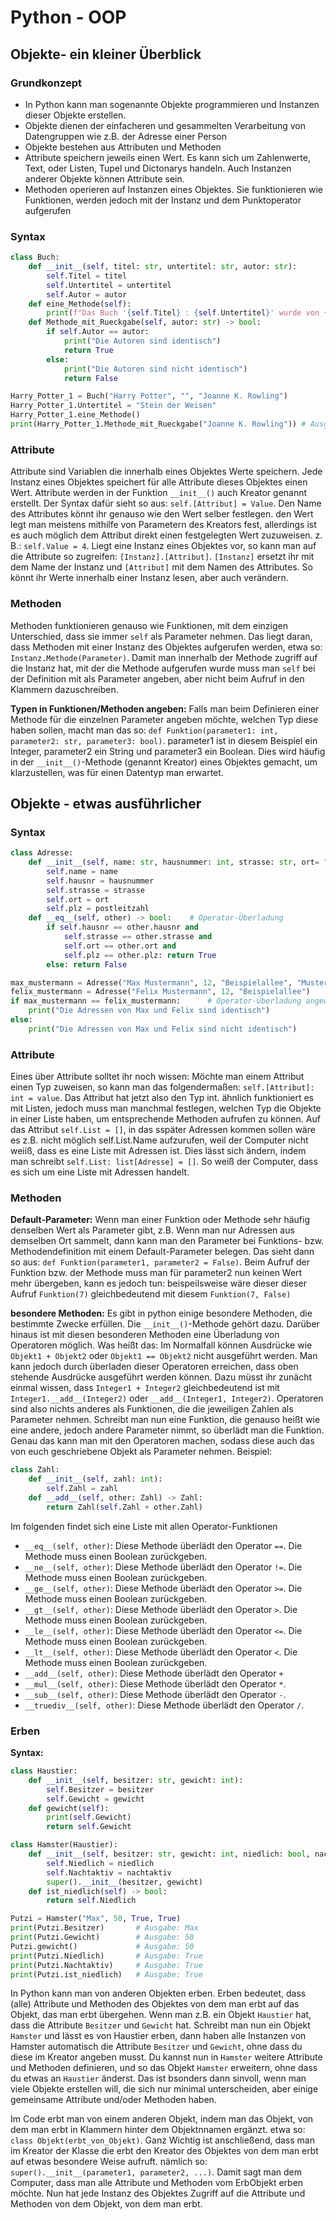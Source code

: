 # Python - OOP
## Objekte- ein kleiner Überblick
### Grundkonzept
* In Python kann man sogenannte Objekte programmieren und Instanzen  dieser Objekte erstellen.
* Objekte dienen der einfacheren und gesammelten Verarbeitung von Datengruppen wie z.B. der Adresse einer Person
* Objekte bestehen aus Attributen und Methoden
* Attribute speichern jeweils einen Wert. Es kann sich um Zahlenwerte, Text, oder Listen, Tupel und Dictonarys handeln. Auch Instanzen anderer Objekte können Attribute sein.
*  Methoden operieren auf Instanzen eines Objektes. Sie funktionieren wie Funktionen, werden jedoch mit der Instanz und dem Punktoperator aufgerufen
### Syntax
```python
class Buch:
    def __init__(self, titel: str, untertitel: str, autor: str):
        self.Titel = titel
        self.Untertitel = untertitel
        self.Autor = autor
    def eine_Methode(self):
        print(f"Das Buch '{self.Titel} : {self.Untertitel}' wurde von {self.Autor} geschrieben.")
    def Methode_mit_Rueckgabe(self, autor: str) -> bool:
        if self.Autor == autor:
            print("Die Autoren sind identisch")
            return True
        else:
            print("Die Autoren sind nicht identisch")
            return False

Harry_Potter_1 = Buch("Harry Potter", "", "Joanne K. Rowling")
Harry_Potter_1.Untertitel = "Stein der Weisen"
Harry_Potter_1.eine_Methode()
print(Harry_Potter_1.Methode_mit_Rueckgabe("Joanne K. Rowling")) # Ausgabe: True
```
### Attribute
Attribute sind Variablen die innerhalb eines Objektes Werte speichern. Jede Instanz eines Objektes speichert für alle Attribute dieses Objektes einen Wert. Attribute werden in der Funktion `__init__()` auch Kreator genannt erstellt. Der Syntax dafür sieht so aus: `self.[Attribut] = Value`. Den Name des Attributes könnt ihr genauso wie den Wert selber festlegen. den Wert legt man meistens mithilfe von Parametern des Kreators fest, allerdings ist es auch möglich dem Attribut direkt einen festgelegten Wert zuzuweisen. z. B.: `self.Value = 4`. Liegt eine Instanz eines Objektes vor, so kann man auf die Attribute so zugreifen: `[Instanz].[Attribut]`. `[Instanz]` ersetzt ihr mit dem Name der Instanz und `[Attribut]` mit dem Namen des Attributes. So könnt ihr Werte innerhalb einer Instanz lesen, aber auch verändern.
### Methoden
Methoden funktionieren genauso wie Funktionen, mit dem einzigen Unterschied, dass sie immer `self` als Parameter nehmen. Das liegt daran, dass Methoden mit einer Instanz des Objektes aufgerufen werden, etwa so: `Instanz.Methode(Parameter)`. Damit man innerhalb der Methode zugriff auf die Instanz hat, mit der die Methode aufgerufen wurde muss man `self` bei der Definition mit als Parameter angeben, aber nicht beim Aufruf in den Klammern dazuschreiben.

**Typen in Funktionen/Methoden angeben:** Falls man beim Definieren einer Methode für die einzelnen Parameter angeben möchte, welchen Typ diese haben sollen, macht man das so: `def Funktion(parameter1: int, parameter2: str, parameter3: bool)`. parameter1 ist in diesem Beispiel ein Integer, parameter2 ein String und parameter3 ein Boolean. Dies wird häufig in der `__init__()`-Methode (genannt Kreator) eines Objektes gemacht, um klarzustellen, was für einen Datentyp man erwartet.

## Objekte - etwas ausführlicher
### Syntax
``` python
class Adresse:
    def __init__(self, name: str, hausnummer: int, strasse: str, ort= "Musterhausingen", postleitzahl = "09989"): # Default-Parameter
        self.name = name
        self.hausnr = hausnummer
        self.strasse = strasse
        self.ort = ort
        self.plz = postleitzahl
    def __eq__(self, other) -> bool:    # Operator-Überladung
        if self.hausnr == other.hausnr and 
            self.strasse == other.strasse and 
            self.ort == other.ort and 
            self.plz == other.plz: return True
        else: return False

max_mustermann = Adresse("Max Mustermann", 12, "Beispielallee", "Musterhausingen", "09989")
felix_mustermann = Adresse("Felix Mustermann", 12, "Beispielallee")     # Default-Parameter angewandt
if max_mustermann == felix_mustermann:      # Operator-Überladung angewandt
    print("Die Adressen von Max und Felix sind identisch") 
else: 
    print("Die Adressen von Max und Felix sind nicht identisch")
```
### Attribute
Eines über Attribute solltet ihr noch wissen: Möchte man einem Attribut einen Typ zuweisen, so kann man das folgendermaßen: `self.[Attribut]: int = value`. Das Attribut hat jetzt also den Typ int. ähnlich funktioniert es mit Listen, jedoch muss man manchmal festlegen, welchen Typ die Objekte in einer Liste haben, um entsprechende Methoden aufrufen zu können. Auf das Attribut `self.List = []`, in das sspäter Adressen kommen sollen wäre es z.B. nicht möglich self.List.Name aufzurufen, weil der Computer nicht weiiß, dass es eine Liste mit Adressen ist. Dies lässt sich ändern, indem man schreibt `self.List: list[Adresse] = []`. So weiß der Computer, dass es sich um eine Liste mit Adressen handelt.
### Methoden
**Default-Parameter:** Wenn man einer Funktion oder Methode sehr häufig denselben Wert als Parameter gibt, z.B. Wenn man nur Adressen aus demselben Ort sammelt, dann kann man den Parameter bei Funktions- bzw. Methodendefinition mit einem Default-Parameter belegen. Das sieht dann so aus:
`def Funktion(parameter1, parameter2 = False)`. Beim Aufruf der Funktion bzw. der Methode muss man für parameter2 nun keinen Wert mehr übergeben, kann es jedoch tun: beispeilsweise wäre dieser dieser Aufruf `Funktion(7)` gleichbedeutend mit diesem `Funktion(7, False)`

**besondere Methoden:**
Es gibt in python einige besondere Methoden, die bestimmte Zwecke erfüllen. Die `__init__()`-Methode gehört dazu.
Darüber hinaus ist mit diesen besonderen Methoden eine Überladung von Operatoren möglich. Was heißt das: Im Normalfall können Ausdrücke wie `Objekt1 + Objekt2` oder `Objekt1 == Objekt2` nicht ausgeführt werden. Man kann jedoch durch überladen dieser Operatoren erreichen, dass oben stehende Ausdrücke ausgeführt werden können. Dazu müsst ihr zunächt einmal wissen, dass `Integer1 + Integer2` gleichbedeutend ist mit `Integer1.__add__(Integer2)` oder `__add__(Integer1, Integer2)`. Operatoren sind also nichts anderes als Funktionen, die die jeweiligen Zahlen als Parameter nehmen. Schreibt man nun eine Funktion, die genauso heißt wie eine andere, jedoch andere Parameter nimmt, so überlädt man die Funktion. Genau das kann man mit den Operatoren machen, sodass diese auch das von euch geschriebene Objekt als Parameter nehmen. Beispiel:
```python
class Zahl:
    def __init__(self, zahl: int):
        self.Zahl = zahl
    def __add__(self, other: Zahl) -> Zahl:
        return Zahl(self.Zahl + other.Zahl)
```
Im folgenden findet sich eine Liste mit allen Operator-Funktionen
* `__eq__(self, other)`: Diese Methode überlädt den Operator `==`. Die Methode muss einen Boolean zurückgeben.
* `__ne__(self, other)`: Diese Methode überlädt den Operator `!=`. Die Methode muss einen Boolean zurückgeben.
* `__ge__(self, other)`: Diese Methode überlädt den Operator `>=`. Die Methode muss einen Boolean zurückgeben.
* `__gt__(self, other)`: Diese Methode überlädt den Operator `>`. Die Methode muss einen Boolean zurückgeben.
* `__le__(self, other)`: Diese Methode überlädt den Operator `<=`. Die Methode muss einen Boolean zurückgeben.
* `__lt__(self, other)`: Diese Methode überlädt den Operator `<`. Die Methode muss einen Boolean zurückgeben.
* `__add__(self, other)`: Diese Methode überlädt den Operator `+`
* `__mul__(self, other)`: Diese Methode überlädt den Operator `*`.
* `__sub__(self, other)`: Diese Methode überlädt den Operator `-`.
* `__truediv__(self, other)`: Diese Methode überlädt den Operator `/`.
### Erben
**Syntax:**
``` python
class Haustier:
    def __init__(self, besitzer: str, gewicht: int):
        self.Besitzer = besitzer
        self.Gewicht = gewicht
    def gewicht(self):
        print(self.Gewicht)
        return self.Gewicht

class Hamster(Haustier):
    def __init__(self, besitzer: str, gewicht: int, niedlich: bool, nachtaktiv: bool):
        self.Niedlich = niedlich
        self.Nachtaktiv = nachtaktiv
        super().__init__(besitzer, gewicht)
    def ist_niedlich(self) -> bool:
        return self.Niedlich

Putzi = Hamster("Max", 50, True, True)
print(Putzi.Besitzer)       # Ausgabe: Max
print(Putzi.Gewicht)        # Ausgabe: 50
Putzi.gewicht()             # Ausgabe: 50
print(Putzi.Niedlich)       # Ausgabe: True
print(Putzi.Nachtaktiv)     # Ausgabe: True
print(Putzi.ist_niedlich)   # Ausgabe: True
```
In Python kann man von anderen Objekten erben. Erben bedeutet, dass (alle) Attribute und Methoden des Objektes von dem man erbt auf das Objekt, das man erbt übergehen. Wenn man z.B. ein Objekt `Haustier` hat, dass die Attribute `Besitzer` und `Gewicht` hat. Schreibt man nun ein Objekt `Hamster` und lässt es von Haustier erben, dann haben alle Instanzen von Hamster automatisch die Attribute `Besitzer` und `Gewicht`, ohne dass du diese im Kreator angeben musst. Du kannst nun in `Hamster` weitere Attribute und Methoden definieren, und so das Objekt `Hamster` erweitern, ohne dass du etwas an `Haustier` änderst. Das ist bsonders dann sinvoll, wenn man viele Objekte erstellen will, die sich nur minimal unterscheiden, aber einige gemeinsame Attribute und/oder Methoden haben.

Im Code erbt man von einem anderen Objekt, indem man das Objekt, von dem man erbt in Klammern hinter dem Objektnnamen ergänzt. etwa so:
`class Objekt(erbt_von_Objekt)`. Ganz Wichtig ist anschließend, dass man im Kreator der Klasse die erbt den Kreator des Objektes von dem man erbt auf etwas besondere Weise aufruft. nämlich so: `super().__init__(parameter1, parameter2, ...)`. Damit sagt man dem Computer, dass man alle Attribute und Methoden vom ErbObjekt erben möchte. Nun hat jede Instanz des Objektes Zugriff auf die Attribute und Methoden von dem Objekt, von dem man erbt.